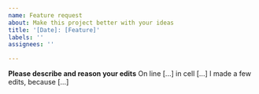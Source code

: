 ```yaml
---
name: Feature request
about: Make this project better with your ideas
title: '[Date]: [Feature]'
labels: ''
assignees: ''

---
```


**Please describe and reason your edits**
On line [...] in cell [...] I made a few edits, because [...]
